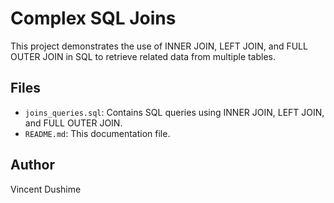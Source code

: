 # Complex SQL Joins

This project demonstrates the use of INNER JOIN, LEFT JOIN, and FULL OUTER JOIN in SQL to retrieve related data from multiple tables.

## Files

- `joins_queries.sql`: Contains SQL queries using INNER JOIN, LEFT JOIN, and FULL OUTER JOIN.
- `README.md`: This documentation file.

## Author
Vincent Dushime
